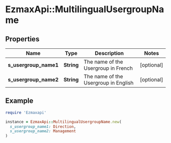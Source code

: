 # EzmaxApi::MultilingualUsergroupName

## Properties

| Name | Type | Description | Notes |
| ---- | ---- | ----------- | ----- |
| **s_usergroup_name1** | **String** | The name of the Usergroup in French | [optional] |
| **s_usergroup_name2** | **String** | The name of the Usergroup in English | [optional] |

## Example

```ruby
require 'Ezmaxapi'

instance = EzmaxApi::MultilingualUsergroupName.new(
  s_usergroup_name1: Direction,
  s_usergroup_name2: Management
)
```

